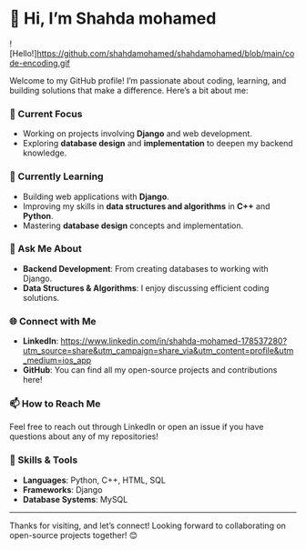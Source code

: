 # 👋 Hi, I’m Shahda mohamed 

![Hello!]https://github.com/shahdamohamed/shahdamohamed/blob/main/code-encoding.gif

Welcome to my GitHub profile! I’m passionate about coding, learning, and building solutions that make a difference. Here’s a bit about me:

### 🔭 Current Focus
- Working on projects involving **Django** and web development.
- Exploring **database design** and **implementation** to deepen my backend knowledge.
  
### 🌱 Currently Learning
- Building web applications with **Django**.
- Improving my skills in **data structures and algorithms** in **C++** and **Python**.
- Mastering **database design** concepts and implementation.

### 💬 Ask Me About
- **Backend Development**: From creating databases to working with Django.
- **Data Structures & Algorithms**: I enjoy discussing efficient coding solutions.

### 🌐 Connect with Me
- **LinkedIn**: https://www.linkedin.com/in/shahda-mohamed-178537280?utm_source=share&utm_campaign=share_via&utm_content=profile&utm_medium=ios_app
- **GitHub**: You can find all my open-source projects and contributions here!

### 📫 How to Reach Me
Feel free to reach out through LinkedIn or open an issue if you have questions about any of my repositories!

### 🚀 Skills & Tools
- **Languages**: Python, C++, HTML, SQL
- **Frameworks**: Django
- **Database Systems**: MySQL

---

Thanks for visiting, and let’s connect! Looking forward to collaborating on open-source projects together! 😊


